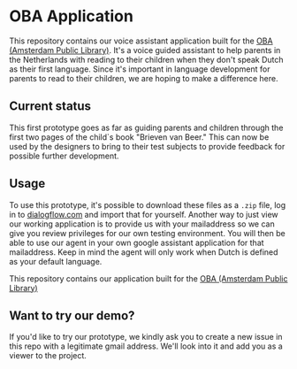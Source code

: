 # OBA Application

This repository contains our voice assistant application built for the [OBA (Amsterdam Public Library)](https://www.oba.nl/). It's a voice guided assistant to help parents in the Netherlands with reading to their children when they don't speak Dutch as their first language. Since it's important in language development for parents to read to their children, we are hoping to make a difference here.

## Current status

This first prototype goes as far as guiding parents and children through the first two pages of the child`s book "Brieven van Beer." This can now be used by the designers to bring to their test subjects to provide feedback for possible further development.

## Usage

To use this prototype, it's possible to download these files as a `.zip` file, log in to [dialogflow.com](https://dialogflow.com/) and import that for yourself. Another way to just view our working application is to provide us with your mailaddress so we can give you review privileges for our own testing environment. You will then be able to use our agent in your own google assistant application for that mailaddress. Keep in mind the agent will only work when Dutch is defined as your default language.

This repository contains our application built for the [OBA (Amsterdam Public Library)](https://www.oba.nl/)

## Want to try our demo?

If you'd like to try our prototype, we kindly ask you to create a new issue in this repo with a legitimate gmail address.
We'll look into it and add you as a viewer to the project.
